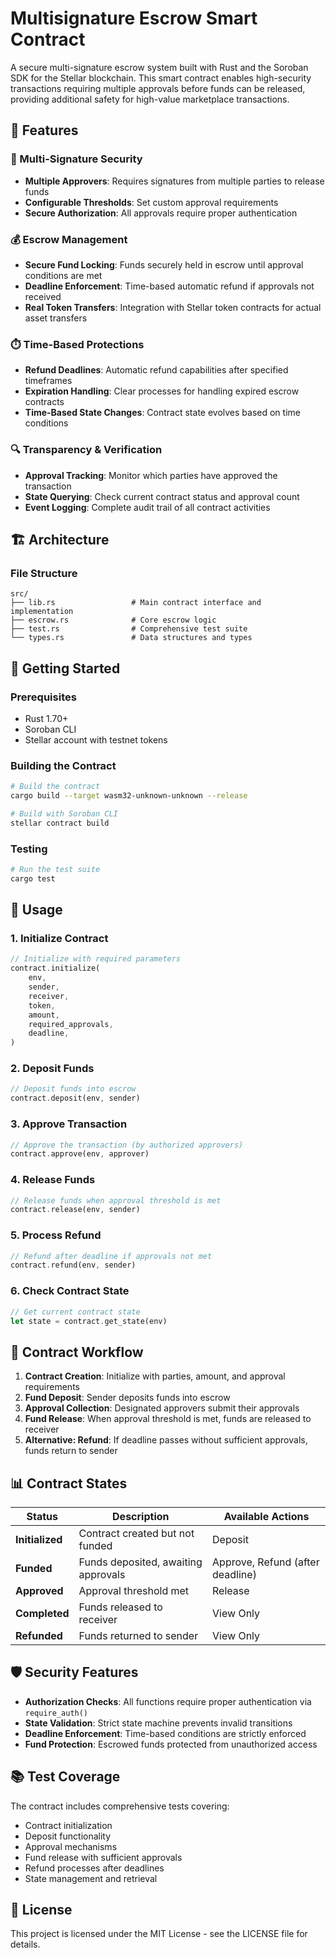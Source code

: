 # Multisignature Escrow Smart Contract

A secure multi-signature escrow system built with Rust and the Soroban SDK for the Stellar blockchain. This smart contract enables high-security transactions requiring multiple approvals before funds can be released, providing additional safety for high-value marketplace transactions.

## 🌟 Features

### 🔐 Multi-Signature Security
- **Multiple Approvers**: Requires signatures from multiple parties to release funds
- **Configurable Thresholds**: Set custom approval requirements
- **Secure Authorization**: All approvals require proper authentication

### 💰 Escrow Management
- **Secure Fund Locking**: Funds securely held in escrow until approval conditions are met
- **Deadline Enforcement**: Time-based automatic refund if approvals not received
- **Real Token Transfers**: Integration with Stellar token contracts for actual asset transfers

### ⏱️ Time-Based Protections
- **Refund Deadlines**: Automatic refund capabilities after specified timeframes
- **Expiration Handling**: Clear processes for handling expired escrow contracts
- **Time-Based State Changes**: Contract state evolves based on time conditions

### 🔍 Transparency & Verification
- **Approval Tracking**: Monitor which parties have approved the transaction
- **State Querying**: Check current contract status and approval count
- **Event Logging**: Complete audit trail of all contract activities

## 🏗️ Architecture

### File Structure
```
src/
├── lib.rs                 # Main contract interface and implementation
├── escrow.rs              # Core escrow logic
├── test.rs                # Comprehensive test suite
└── types.rs               # Data structures and types
```

## 🚀 Getting Started

### Prerequisites
- Rust 1.70+
- Soroban CLI
- Stellar account with testnet tokens

### Building the Contract

```bash
# Build the contract
cargo build --target wasm32-unknown-unknown --release
```

```bash
# Build with Soroban CLI
stellar contract build
```

### Testing

```bash
# Run the test suite
cargo test
```

## 📖 Usage

### 1. Initialize Contract
```rust
// Initialize with required parameters
contract.initialize(
    env,
    sender,
    receiver,
    token,
    amount,
    required_approvals,
    deadline,
)
```

### 2. Deposit Funds
```rust
// Deposit funds into escrow
contract.deposit(env, sender)
```

### 3. Approve Transaction
```rust
// Approve the transaction (by authorized approvers)
contract.approve(env, approver)
```

### 4. Release Funds
```rust
// Release funds when approval threshold is met
contract.release(env, sender)
```

### 5. Process Refund
```rust
// Refund after deadline if approvals not met
contract.refund(env, sender)
```

### 6. Check Contract State
```rust
// Get current contract state
let state = contract.get_state(env)
```

## 🔄 Contract Workflow

1. **Contract Creation**: Initialize with parties, amount, and approval requirements
2. **Fund Deposit**: Sender deposits funds into escrow
3. **Approval Collection**: Designated approvers submit their approvals
4. **Fund Release**: When approval threshold is met, funds are released to receiver
5. **Alternative: Refund**: If deadline passes without sufficient approvals, funds return to sender

## 📊 Contract States

| Status | Description | Available Actions |
|--------|-------------|-------------------|
| **Initialized** | Contract created but not funded | Deposit |
| **Funded** | Funds deposited, awaiting approvals | Approve, Refund (after deadline) |
| **Approved** | Approval threshold met | Release |
| **Completed** | Funds released to receiver | View Only |
| **Refunded** | Funds returned to sender | View Only |

## 🛡️ Security Features

- **Authorization Checks**: All functions require proper authentication via `require_auth()`
- **State Validation**: Strict state machine prevents invalid transitions
- **Deadline Enforcement**: Time-based conditions are strictly enforced
- **Fund Protection**: Escrowed funds protected from unauthorized access

## 📚 Test Coverage

The contract includes comprehensive tests covering:
- Contract initialization
- Deposit functionality
- Approval mechanisms
- Fund release with sufficient approvals
- Refund processes after deadlines
- State management and retrieval

## 📝 License

This project is licensed under the MIT License - see the LICENSE file for details.
